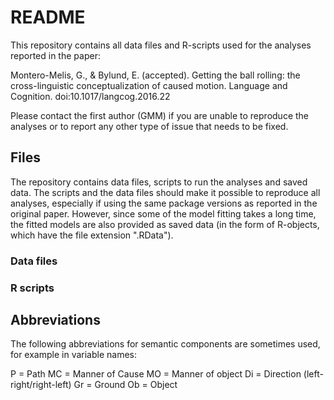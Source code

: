 README
======

This repository contains all data files and R-scripts used for the analyses
reported in the paper:

Montero-Melis, G., & Bylund, E. (accepted). Getting the ball rolling: the cross-linguistic conceptualization of caused motion. Language and Cognition. doi:10.1017/langcog.2016.22

Please contact the first author (GMM) if you are unable to reproduce the analyses or to report any other type of issue that needs to be fixed.


Files
-----

The repository contains data files, scripts to run the analyses and saved data.
The scripts and the data files should make it possible to reproduce all analyses,
especially if using the same package versions as reported in the original paper.
However, since some of the model fitting takes a long time, the fitted models
are also provided as saved data (in the form of R-objects, which have the file
extension ".RData").

### Data files

### R scripts



Abbreviations
-------------

The following abbreviations for semantic components are sometimes used, for
example in variable names:

P = Path
MC = Manner of Cause
MO = Manner of object
Di = Direction (left-right/right-left)
Gr = Ground
Ob = Object
